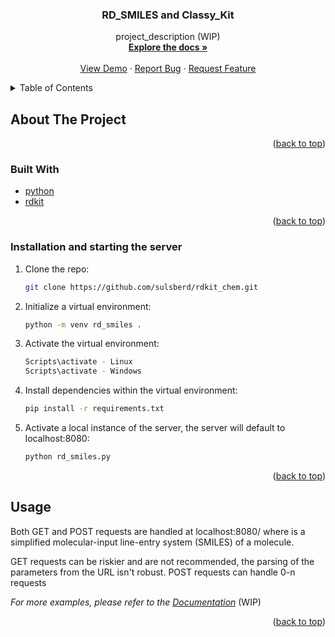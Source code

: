 <div id="top"></div>

<h3 align="center">RD_SMILES and Classy_Kit</h3>

  <p align="center">
    project_description (WIP)
    <br />
    <a href="https://github.com/github_username/repo_name"><strong>Explore the docs »</strong></a>
    <br />
    <br />
    <a href="https://github.com/github_username/repo_name">View Demo</a>
    ·
    <a href="https://github.com/github_username/repo_name/issues">Report Bug</a>
    ·
    <a href="https://github.com/github_username/repo_name/issues">Request Feature</a>
  </p>
</div>



<!-- TABLE OF CONTENTS -->
<details>
  <summary>Table of Contents</summary>
  <ol>
    <li>
      <a href="#about-the-project">About The Project</a>
      <ul>
        <li><a href="#built-with">Built With</a></li>
      </ul>
    </li>
    <li>
      <a href="#getting-started">Getting Started</a>
      <ul>
        <li><a href="#prerequisites">Prerequisites</a></li>
        <li><a href="#installation">Installation</a></li>
      </ul>
    </li>
    <li><a href="#usage">Usage</a></li>
    <li><a href="#roadmap">Roadmap</a></li>
    <li><a href="#contributing">Contributing</a></li>
    <li><a href="#license">License</a></li>
    <li><a href="#contact">Contact</a></li>
    <li><a href="#acknowledgments">Acknowledgments</a></li>
  </ol>
</details>



<!-- ABOUT THE PROJECT -->
## About The Project

<p align="right">(<a href="#top">back to top</a>)</p>



### Built With

* [python](https://python.org/)
* [rdkit](https://rdkit.org/)

<p align="right">(<a href="#top">back to top</a>)</p>



<!-- GETTING STARTED -->
### Installation and starting the server

1. Clone the repo:
   ``` sh
   git clone https://github.com/sulsberd/rdkit_chem.git
   ```
   
2. Initialize a virtual environment:
   ``` sh
   python -m venv rd_smiles .
   ```
   
3. Activate the virtual environment:
   ``` sh
   Scripts\activate - Linux
   Scripts\activate - Windows
   ```
   
4. Install dependencies within the virtual environment:
   ``` sh
   pip install -r requirements.txt
   ```
   
5. Activate a local instance of the server, the server will default to localhost:8080:
   ``` sh
   python rd_smiles.py
   ```

<p align="right">(<a href="#top">back to top</a>)</p>



<!-- USAGE EXAMPLES -->
## Usage

Both GET and POST requests are handled at localhost:8080/<smiles> where <smiles> is a simplified molecular-input line-entry system (SMILES) of a molecule.  

GET requests can be riskier and are not recommended, the parsing of the parameters from the URL isn't robust.
POST requests can handle 0-n requests

_For more examples, please refer to the [Documentation](https://example.com)_ (WIP)

<p align="right">(<a href="#top">back to top</a>)</p>





